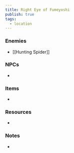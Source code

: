 ```yaml
---
title: Right Eye of Fumeyoshi
publish: true
tags:
  - location
---
```


### Enemies
- [[Hunting Spider]]
### NPCs
- 
### Items
- 
### Resources
- 
### Notes
- 